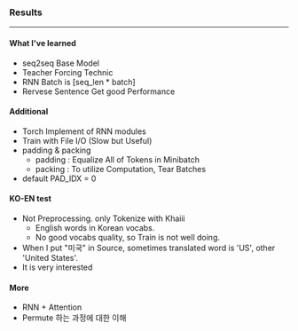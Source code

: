 ### Results
------
#### What I've learned
- seq2seq Base Model
- Teacher Forcing Technic
- RNN Batch is [seq_len * batch]
- Rervese Sentence Get good Performance

#### Additional
- Torch Implement of RNN modules
- Train with File I/O (Slow but Useful)
- padding & packing
  - padding : Equalize All of Tokens in Minibatch
  - packing : To utilize Computation, Tear Batches
- default PAD_IDX = 0


#### KO-EN test
- Not Preprocessing. only Tokenize with Khaiii
  - English words in Korean vocabs.
  - No good vocabs quality, so Train is not well doing.
- When I put "미국" in Source, sometimes translated word is 'US', other 'United States'.
- It is very interested

#### More
- RNN + Attention
- Permute 하는 과정에 대한 이해